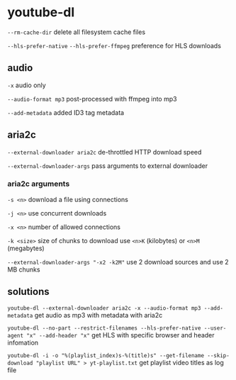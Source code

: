 # youtube-dl

`--rm-cache-dir`
delete all filesystem cache files

`--hls-prefer-native`
`--hls-prefer-ffmpeg`
preference for HLS downloads

## audio

`-x`
audio only

`--audio-format mp3`
post-processed with ffmpeg into mp3

`--add-metadata`
added ID3 tag metadata

## aria2c

`--external-downloader aria2c`
de-throttled HTTP download speed

`--external-downloader-args`
pass arguments to external downloader

### aria2c arguments

`-s <n>`
download a file using <n> connections

`-j <n>`
use <n> concurrent downloads

`-x <n>`
number of allowed connections

`-k <size>`
size of chunks to download
use `<n>K` (kilobytes) or `<n>M` (megabytes)

`--external-downloader-args "-x2 -k2M"`
use 2 download sources and use 2 MB chunks

## solutions

`youtube-dl --external-downloader aria2c -x --audio-format mp3 --add-metadata`
get audio as mp3 with metadata with aria2c

`youtube-dl --no-part --restrict-filenames --hls-prefer-native --user-agent "x" --add-header "x"`
get HLS with specific browser and header infomation

`youtube-dl -i -o "%(playlist_index)s-%(title)s" --get-filename --skip-download "playlist URL" > yt-playlist.txt`
get playlist video titles as log file
